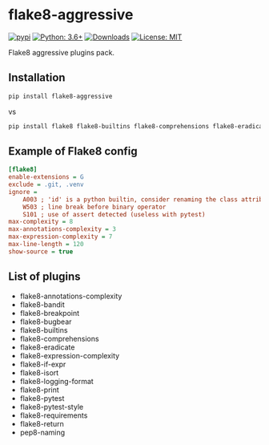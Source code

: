 # flake8-aggressive

[![pypi](https://badge.fury.io/py/flake8-aggressive.svg)](https://pypi.org/project/flake8-awesome)
[![Python: 3.6+](https://img.shields.io/badge/Python-3.6+-blue.svg)](https://pypi.org/project/flake8-aggressive)
[![Downloads](https://img.shields.io/pypi/dm/flake8-awesome.svg)](https://pypistats.org/packages/flake8-aggressive)
[![License: MIT](https://img.shields.io/badge/License-MIT-green.svg)](https://en.wikipedia.org/wiki/MIT_License)

Flake8 aggressive plugins pack.

## Installation

```bash
pip install flake8-aggressive
```

vs

```bash
pip install flake8 flake8-builtins flake8-comprehensions flake8-eradicate # etc.
```

## Example of Flake8 config

```ini
[flake8]
enable-extensions = G
exclude = .git, .venv
ignore =
    A003 ; 'id' is a python builtin, consider renaming the class attribute
    W503 ; line break before binary operator
    S101 ; use of assert detected (useless with pytest)
max-complexity = 8
max-annotations-complexity = 3
max-expression-complexity = 7
max-line-length = 120
show-source = true
```

## List of plugins

* flake8-annotations-complexity
* flake8-bandit
* flake8-breakpoint
* flake8-bugbear
* flake8-builtins
* flake8-comprehensions
* flake8-eradicate
* flake8-expression-complexity
* flake8-if-expr
* flake8-isort
* flake8-logging-format
* flake8-print
* flake8-pytest
* flake8-pytest-style
* flake8-requirements
* flake8-return
* pep8-naming
